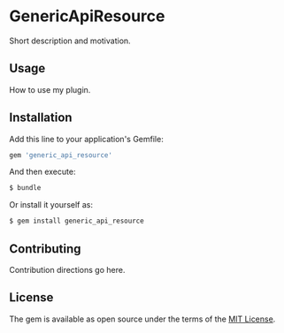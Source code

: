 # GenericApiResource
Short description and motivation.

## Usage
How to use my plugin.

## Installation
Add this line to your application's Gemfile:

```ruby
gem 'generic_api_resource'
```

And then execute:
```bash
$ bundle
```

Or install it yourself as:
```bash
$ gem install generic_api_resource
```

## Contributing
Contribution directions go here.

## License
The gem is available as open source under the terms of the [MIT License](https://opensource.org/licenses/MIT).

